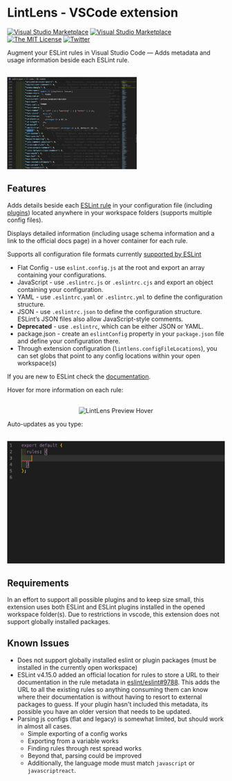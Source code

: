 # LintLens - VSCode extension

[![Visual Studio Marketplace](https://img.shields.io/vscode-marketplace/v/ghmcadams.lintlens.svg)](https://marketplace.visualstudio.com/items?itemName=ghmcadams.lintlens)
[![Visual Studio Marketplace](https://vsmarketplacebadge.apphb.com/installs-short/ghmcadams.lintlens.svg?style=flat-square)](https://marketplace.visualstudio.com/items?itemName=ghmcadams.lintlens)
[![The MIT License](https://img.shields.io/badge/license-MIT-orange.svg?style=flat-square)](http://opensource.org/licenses/MIT)
[![Twitter](https://img.shields.io/twitter/url?style=social&url=https%3A%2F%2Fimg.shields.io%2Ftwitter%2Furl%3Furl%3Dhttps%253A%252F%252Fgithub.com%252Fghmcadams%252Fvscode-lintlens%252F)](https://twitter.com/intent/tweet?text=Wow:&url=https%3A%2F%2Fgithub.com%2Fghmcadams%2Fvscode-lintlens%2F)

Augment your ESLint rules in Visual Studio Code — Adds metadata and usage information beside each ESLint rule.

<p align="left">
  <br />
  <img src="https://raw.githubusercontent.com/ghmcadams/vscode-lintlens/master/images/lintlens-screenshot-hover.png" alt="LintLens Screenshot" width="300px" />
  <br />
</p>

## Features

Adds details beside each [ESLint rule](https://eslint.org/docs/rules/) in your configuration file (including [plugins](https://www.npmjs.com/search?q=eslint-plugin-&ranking=popularity)) located anywhere in your workspace folders (supports multiple config files).

Displays detailed information (including usage schema information and a link to the official docs page) in a hover container for each rule.

Supports all configuration file formats currently [supported by ESLint](https://eslint.org/docs/user-guide/configuring#configuration-file-formats)

- Flat Config - use `eslint.config.js` at the root and export an array containing your configurations.
- JavaScript - use `.eslintrc.js` or `.eslintrc.cjs` and export an object containing your configuration.
- YAML - use `.eslintrc.yaml` or `.eslintrc.yml` to define the configuration structure.
- JSON - use `.eslintrc.json` to define the configuration structure. ESLint’s JSON files also allow JavaScript-style comments.
- **Deprecated** - use `.eslintrc`, which can be either JSON or YAML.
- package.json - create an `eslintConfig` property in your `package.json` file and define your configuration there.
- Through extension configuration (`lintlens.configFileLocations`), you can set globs that point to any config locations within your open workspace(s)

If you are new to ESLint check the [documentation](http://eslint.org/).  

Hover for more information on each rule:

<p align="center">
  <br />
  <img src="https://raw.githubusercontent.com/ghmcadams/vscode-lintlens/master/images/lintlens-preview-hover.gif" alt="LintLens Preview Hover" width="600px" />
  <br />
</p>


Auto-updates as you type:

<p align="center">
  <br />
  <img src="https://raw.githubusercontent.com/ghmcadams/vscode-lintlens/master/images/lintlens-preview-main.gif" alt="LintLens Preview Main" width="600px" />
  <br />
</p>


## Requirements

In an effort to support all possible plugins and to keep size small, this extension uses both ESLint and ESLint plugins installed in the opened workspace folder(s).  Due to restrictions in vscode, this extension does not support globally installed packages.

## Known Issues

- Does not support globally installed eslint or plugin packages (must be installed in the currently open workspace)
- ESLint v4.15.0 added an official location for rules to store a URL to their documentation in the rule metadata in [eslint/eslint#9788](https://github.com/eslint/eslint/pull/9788). This adds the URL to all the existing rules so anything consuming them can know where their documentation is without having to resort to external packages to guess.  If your plugin hasn't included this metadata, its possible you have an older version that needs to be updated.
- Parsing js configs (flat and legacy) is somewhat limited, but should work in almost all cases.
  - Simple exporting of a config works
  - Exporting from a variable works
  - Finding rules through rest spread works
  - Beyond that, parsing could be improved
  - Additionally, the language mode must match `javascript` or `javascriptreact`.
